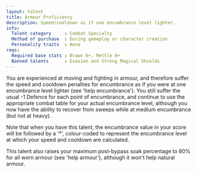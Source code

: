 ```yaml
---
layout: talent
title: Armour Proficiency
description: Speed/cooldown as if one encumbrance level lighter.
info:
  Talent category     : Combat Specialty
  Method of purchase  : During gameplay or character creation
  Personality traits  : None
reqs:
  Required base stats : Brawn 6+, Mettle 6+
  Banned talents      : Evasion and Strong Magical Shields
---
```


You are experienced at moving and fighting in armour, and therefore suffer the speed and cooldown penalties for encumbrance as if you were at one encumbrance level lighter (see 'help encumbrance'). You still suffer the usual -1 Defence for each point of encumbrance, and continue to use the appropriate combat table for your actual encumbrance level, although you now have the ability to recover from sweeps while at medium encumbrance (but not at heavy).

Note that when you have this talent, the encumbrance value in your score will be followed by a '*', colour-coded to represent the encumbrance level at which your speed and cooldown are calculated.

This talent also raises your maximum post-bypass soak percentage to 80% for all worn armour (see 'help armour'), although it won't help natural armour.